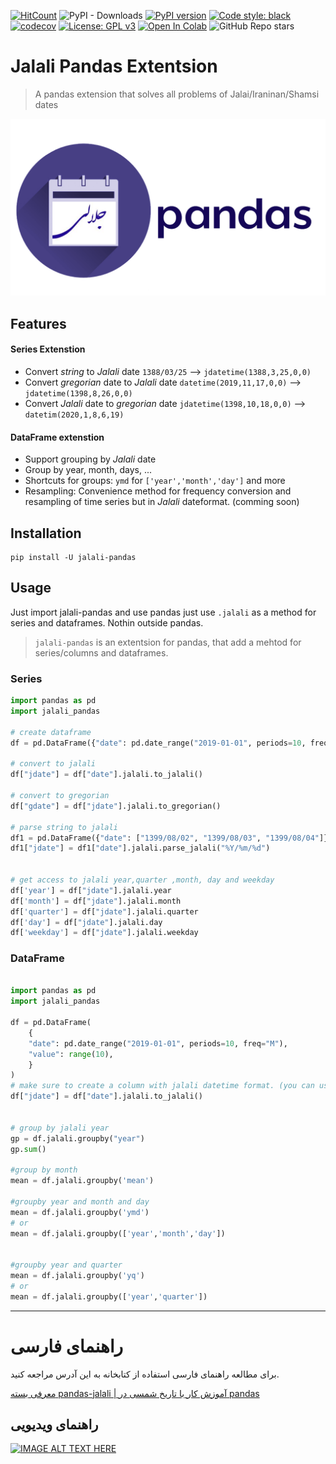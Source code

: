 [![HitCount](http://hits.dwyl.com/ghodsizadeh/jalali-pandas.svg)](http://hits.dwyl.com/ghodsizadeh/jalali-pandas)
![PyPI - Downloads](https://img.shields.io/pypi/dw/tehran_stocks.svg?color=blue)
[![PyPI version](https://badge.fury.io/py/jalali-pandas.svg)](https://badge.fury.io/py/jalali-pandas)
[![Code style: black](https://img.shields.io/badge/code%20style-black-000000.svg)](https://github.com/python/black)
[![codecov](https://codecov.io/gh/ghodsizadeh/jalali-pandas/branch/main/graph/badge.svg?token=LWQ85TN0NU)](https://codecov.io/gh/ghodsizadeh/jalali-pandas)
[![License: GPL v3](https://img.shields.io/badge/License-GPLv3-blue.svg)](https://www.gnu.org/licenses/gpl-3.0)
[![Open In Colab](https://colab.research.google.com/assets/colab-badge.svg)](https://colab.research.google.com/github/ghodsizadeh/jalali-pandas/blob/main/examples/basic_usage.ipynb)
![GitHub Repo stars](https://img.shields.io/github/stars/ghodsizadeh/jalali-pandas?logoColor=blue&style=social)

# Jalali Pandas Extentsion

> A pandas extension that solves all problems of Jalai/Iraninan/Shamsi dates

![Jalali Pandas python package](assets/github-jalali-pandas.png)

## Features

#### Series Extenstion

- Convert _string_ to _Jalali_ date `1388/03/25` --> `jdatetime(1388,3,25,0,0)`
- Convert _gregorian_ date to _Jalali_ date `datetime(2019,11,17,0,0)` --> `jdatetime(1398,8,26,0,0)`
- Convert _Jalali_ date to _gregorian_ date `jdatetime(1398,10,18,0,0)` --> `datetim(2020,1,8,6,19)`

#### DataFrame extenstion

- Support grouping by _Jalali_ date
- Group by year, month, days, ...
- Shortcuts for groups: `ymd` for `['year','month','day']` and more
- Resampling: Convenience method for frequency conversion and resampling of time series but in _Jalali_ dateformat. (comming soon)

## Installation

    pip install -U jalali-pandas

## Usage

Just import jalali-pandas and use pandas just use `.jalali` as a method for series and dataframes. Nothin outside pandas.

> `jalali-pandas` is an extentsion for pandas, that add a mehtod for series/columns and dataframes.

### Series

```python
import pandas as pd
import jalali_pandas

# create dataframe
df = pd.DataFrame({"date": pd.date_range("2019-01-01", periods=10, freq="D")})

# convert to jalali
df["jdate"] = df["date"].jalali.to_jalali()

# convert to gregorian
df["gdate"] = df["jdate"].jalali.to_gregorian()

# parse string to jalali
df1 = pd.DataFrame({"date": ["1399/08/02", "1399/08/03", "1399/08/04"]})
df1["jdate"] = df1["date"].jalali.parse_jalali("%Y/%m/%d")


# get access to jalali year,quarter ,month, day and weekday
df['year'] = df["jdate"].jalali.year
df['month'] = df["jdate"].jalali.month
df['quarter'] = df["jdate"].jalali.quarter
df['day'] = df["jdate"].jalali.day
df['weekday'] = df["jdate"].jalali.weekday

```

### DataFrame

```python

import pandas as pd
import jalali_pandas

df = pd.DataFrame(
    {
    "date": pd.date_range("2019-01-01", periods=10, freq="M"),
    "value": range(10),
    }
)
# make sure to create a column with jalali datetime format. (you can use any name)
df["jdate"] = df["date"].jalali.to_jalali()


# group by jalali year
gp = df.jalali.groupby("year")
gp.sum()

#group by month
mean = df.jalali.groupby('mean')

#groupby year and month and day
mean = df.jalali.groupby('ymd')
# or
mean = df.jalali.groupby(['year','month','day'])


#groupby year and quarter
mean = df.jalali.groupby('yq')
# or
mean = df.jalali.groupby(['year','quarter'])
```

---

# راهنمای فارسی

برای مطالعه راهنمای فارسی استفاده از کتابخانه به این آدرس مراجعه کنید.

[معرفی بسته pandas-jalali | آموزش کار با تاریخ شمسی در pandas](https://learnwithmehdi.ir/posts/jalali-pandas/)

## راهنمای ویدیویی

[![IMAGE ALT TEXT HERE](https://img.youtube.com/vi/PYS4Hxmzbyg/0.jpg)](https://www.youtube.com/watch?v=PYS4Hxmzbyg)
